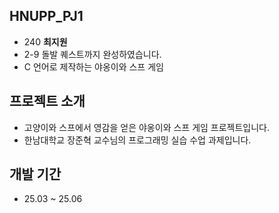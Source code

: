 ## HNUPP_PJ1
+ 240 **최지원**
+ 2-9 돌발 퀘스트까지 완성하였습니다.
+ C 언어로 제작하는 야옹이와 스프 게임

## 프로젝트 소개
+ 고양이와 스프에서 영감을 얻은 야옹이와 스프 게임 프로젝트입니다.
+ 한남대학교 장준혁 교수님의 프로그래밍 실습 수업 과제입니다.

## 개발 기간
+ 25.03 ~ 25.06
